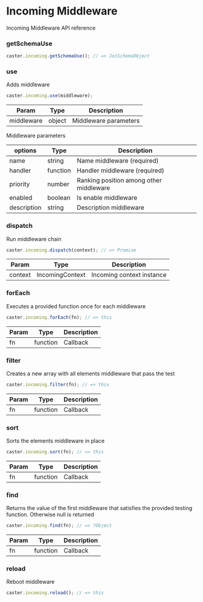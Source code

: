 # Incoming Middleware
Incoming Middleware API reference

### getSchemaUse

```js
caster.incoming.getSchemaUse(); // => JoiSchemaObject
```

### use
Adds middleware

```js
caster.incoming.use(middleware);
```

| Param      | Type   | Description           |
|------------|--------|-----------------------|
| middleware | object | Middleware parameters |

Middleware parameters

| options     | Type     | Description                             |
|-------------|----------|-----------------------------------------|
| name        | string   | Name middleware (required)              |
| handler     | function | Handler middleware (required)           |
| priority    | number   | Ranking position among other middleware |
| enabled     | boolean  | Is enable middleware                    |
| description | string   | Description middleware                  |

### dispatch
Run middleware chain

```js
caster.incoming.dispatch(context); // => Promise
```

| Param   | Type            | Description               |
|---------|-----------------|---------------------------|
| context | IncomingContext | Incoming context instance |

### forEach
Executes a provided function once for each middleware

```js
caster.incoming.forEach(fn); // => this
```

| Param | Type     | Description |
|-------|----------|-------------|
| fn    | function | Callback    |

### filter
Сreates a new array with all elements middleware that pass the test

```js
caster.incoming.filter(fn); // => this
```

| Param | Type     | Description |
|-------|----------|-------------|
| fn    | function | Callback    |

### sort
Sorts the elements middleware in place

```js
caster.incoming.sort(fn); // => this
```

| Param | Type     | Description |
|-------|----------|-------------|
| fn    | function | Callback    |

### find
Returns the value of the first middleware that satisfies the provided testing function. Otherwise null is returned

```js
caster.incoming.find(fn); // => ?Object
```

| Param | Type     | Description |
|-------|----------|-------------|
| fn    | function | Callback    |

### reload
Reboot middleware

```js
caster.incoming.reload(); // => this
```

